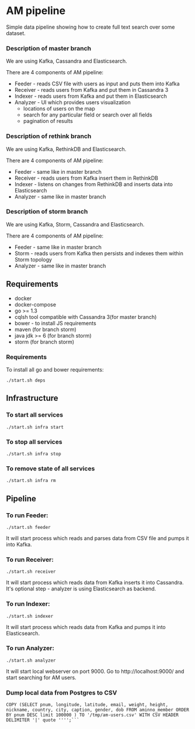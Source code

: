 # AM pipeline
Simple data pipeline showing how to create full text search over some dataset. 

### Description of master branch
We are using Kafka, Cassandra and Elasticsearch.

There are 4 components of AM pipeline:
* Feeder - reads CSV file with users as input and puts them into Kafka
* Receiver - reads users from Kafka and put them in Cassandra 3
* Indexer - reads users from Kafka and put them in Elasticsearch
* Analyzer - UI which provides users visualization
    * locations of users on the map
    * search for any particular field or search over all fields
    * pagination of results

### Description of rethink branch
We are using Kafka, RethinkDB and Elasticsearch.

There are 4 components of AM pipeline:
* Feeder - same like in master branch
* Receiver - reads users from Kafka insert them in RethinkDB
* Indexer - listens on changes from RethinkDB and inserts data into Elasticsearch
* Analyzer - same like in master branch

### Description of storm branch
We are using Kafka, Storm, Cassandra and Elasticsearch.

There are 4 components of AM pipeline:
* Feeder - same like in master branch
* Storm - reads users from Kafka then persists and indexes them within Storm topology
* Analyzer - same like in master branch

## Requirements 

* docker 
* docker-compose
* go >= 1.3
* cqlsh tool compatible with Cassandra 3(for master branch)
* bower - to install JS requirements
* maven (for branch storm)
* java jdk >= 6 (for branch storm)
* storm (for branch storm)

### Requirements
To install all go and bower requirements:
```
./start.sh deps
```

## Infrastructure

### To start all services

```
./start.sh infra start
```

### To stop all services
```
./start.sh infra stop
```

### To remove state of all services
```
./start.sh infra rm
```

## Pipeline

### To run Feeder:
```
./start.sh feeder
```
It will start process which reads and parses data from CSV file and pumps it into Kafka.


### To run Receiver<Optional>:
```
./start.sh receiver
```
It will start process which reads data from Kafka inserts it into Cassandra. It's optional step - analyzer is using Elasticsearch as backend.

### To run Indexer:
```
./start.sh indexer
```
It will start process which reads data from Kafka and pumps it into Elasticsearch.

### To run Analyzer:
```
./start.sh analyzer
```
It will start local webserver on port 9000. Go to http://localhost:9000/ and start searching for AM users. 

### <Internal use only> Dump local data from Postgres to CSV

```
COPY (SELECT pnum, longitude, latitude, email, weight, height, nickname, country, city, caption, gender, dob FROM aminno_member ORDER BY pnum DESC limit 100000 ) TO '/tmp/am-users.csv' WITH CSV HEADER DELIMITER '|' quote '''';```


